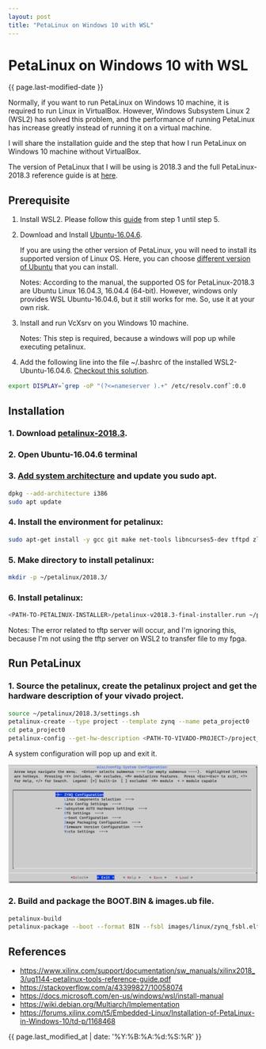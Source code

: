 ```yaml
---
layout: post
title: "PetaLinux on Windows 10 with WSL"
---
```



# PetaLinux on Windows 10 with WSL

{{ page.last-modified-date }}

Normally, if you want to run PetaLinux on Windows 10 machine, it is required to run Linux in VirtualBox. However, Windows Subsystem Linux 2 (WSL2) has solved this problem, and the performance of running PetaLinux has increase greatly instead of running it on a virtual machine.

I will share the installation guide and the step that how I run PetaLinux on Windows 10 machine without VirtualBox.

The version of PetaLinux that I will be using is 2018.3 and the full PetaLinux-2018.3 reference guide is at [here](https://www.xilinx.com/support/documentation/sw_manuals/xilinx2018_3/ug1144-petalinux-tools-reference-guide.pdf).

## Prerequisite
1. Install WSL2. Please follow this [guide](https://docs.microsoft.com/en-us/windows/wsl/install-win10) from step 1 until step 5.

2. Download and Install [Ubuntu-16.04.6](https://aka.ms/wsl-ubuntu-1604).

    If you are using the other version of PetaLinux, you will need to install its supported version of Linux OS. Here, you can choose [different version of Ubuntu](https://docs.microsoft.com/en-us/windows/wsl/install-manual) that you can install.

    Notes: According to the manual, the supported OS for PetaLinux-2018.3 are Ubuntu Linux 16.04.3, 16.04.4 (64-bit). However, windows only provides WSL Ubuntu-16.04.6, but it still works for me. So, use it at your own risk.

4. Install and run VcXsrv on you Windows 10 machine.

    Notes: This step is required, because a windows will pop up while executing petalinux.

5. Add the following line into the file ~/.bashrc of the installed WSL2-Ubuntu-16.04.6. [Checkout this solution](https://stackoverflow.com/a/43399827/10058074).
```bash
export DISPLAY=`grep -oP "(?<=nameserver ).+" /etc/resolv.conf`:0.0
```

## Installation
### 1. Download [petalinux-2018.3](https://www.xilinx.com/member/forms/download/xef.html?filename=petalinux-v2018.3-final-installer.run).

### 2. Open Ubuntu-16.04.6 terminal

### 3. [Add system architecture](https://wiki.debian.org/Multiarch/Implementation) and update you sudo apt.
```bash
dpkg --add-architecture i386
sudo apt update
```

### 4. Install the environment for petalinux:
```bash
sudo apt-get install -y gcc git make net-tools libncurses5-dev tftpd zlib1g-dev libssl-dev flex bison libselinux1 gnupg wget diffstat chrpath socat xterm autoconf libtool tar unzip texinfo zlib1g-dev gcc-multilib build-essential libsdl1.2-dev libglib2.0-dev zlib1g:i386 screen pax gzip
```

### 5. Make directory to install petalinux:
```bash
mkdir -p ~/petalinux/2018.3/
```

### 6. Install petalinux:
```bash
<PATH-TO-PETALINUX-INSTALLER>/petalinux-v2018.3-final-installer.run ~/petalinux/2018.3
```

Notes: The error related to tftp server will occur, and I'm ignoring this, because I'm not using the tftp server on WSL2 to transfer file to my fpga.

## Run PetaLinux

### 1. Source the petalinux, create the petalinux project and get the hardware description of your vivado project.

```bash
source ~/petalinux/2018.3/settings.sh
petalinux-create --type project --template zynq --name peta_project0
cd peta_project0
petalinux-config --get-hw-description <PATH-TO-VIVADO-PROJECT>/project_*.sdk/
```

A system configuration will pop up and exit it.

![petalinux](petalinux.png)

### 2. Build and package the BOOT.BIN & images.ub file.

```bash
petalinux-build
petalinux-package --boot --format BIN --fsbl images/linux/zynq_fsbl.elf --u-boot images/linux/u-boot.elf --fpga images/linux/system.bit --force
```

## References
- https://www.xilinx.com/support/documentation/sw_manuals/xilinx2018_3/ug1144-petalinux-tools-reference-guide.pdf
- https://stackoverflow.com/a/43399827/10058074
- https://docs.microsoft.com/en-us/windows/wsl/install-manual
- https://wiki.debian.org/Multiarch/Implementation
- https://forums.xilinx.com/t5/Embedded-Linux/Installation-of-PetaLinux-in-Windows-10/td-p/1168468

{{ page.last_modified_at | date: '%Y:%B:%A:%d:%S:%R' }}